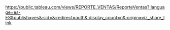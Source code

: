 https://public.tableau.com/views/REPORTE_VENTAS/ReporteVentas?:language=es-ES&publish=yes&:sid=&:redirect=auth&:display_count=n&:origin=viz_share_link
